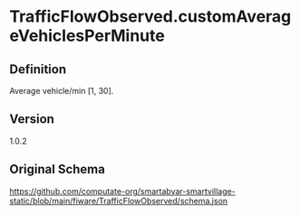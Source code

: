 # TrafficFlowObserved.customAverageVehiclesPerMinute

## Definition
Average vehicle/min [1, 30]. 

## Version
1.0.2

## Original Schema
https://github.com/computate-org/smartabyar-smartvillage-static/blob/main/fiware/TrafficFlowObserved/schema.json

